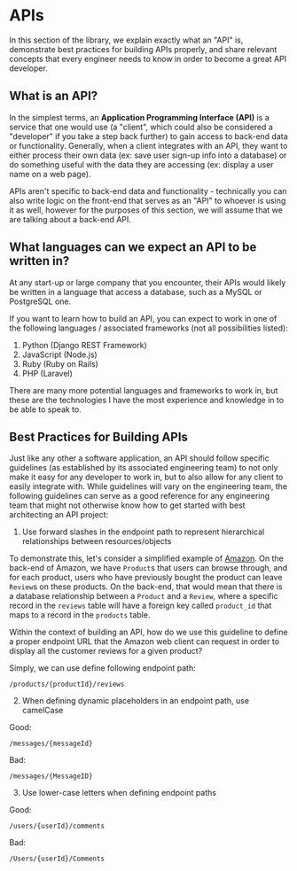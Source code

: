 # APIs

In this section of the library, we explain exactly what an "API" is, demonstrate best practices for building APIs properly, and share relevant concepts that every engineer needs to know in order to become a great API developer.

## What is an API?

In the simplest terms, an **Application Programming Interface (API)** is a service that one would use (a "client", which could also be considered a "developer" if you take a step back further) to gain access to back-end data or functionality. Generally, when a client integrates with an API, they want to either process their own data (ex: save user sign-up info into a database) or do something useful with the data they are accessing (ex: display a user name on a web page).

APIs aren't specific to back-end data and functionality - technically you can also write logic on the front-end that serves as an "API" to whoever is using it as well, however for the purposes of this section, we will assume that we are talking about a back-end API.

## What languages can we expect an API to be written in?
At any start-up or large company that you encounter, their APIs would likely be written in a language that access a database, such as a MySQL or PostgreSQL one.

If you want to learn how to build an API, you can expect to work in one of the following languages / associated frameworks (not all possibilities listed):

1. Python (Django REST Framework)
2. JavaScript (Node.js)
3. Ruby (Ruby on Rails)
4. PHP (Laravel)

There are many more potential languages and frameworks to work in, but these are the technologies I have the most experience and knowledge in to be able to speak to.

## Best Practices for Building APIs

Just like any other a software application, an API should follow specific guidelines (as established by its associated engineering team) to not only make it easy for any developer to work in, but to also allow for any client to easily integrate with. While guidelines will vary on the engineering team, the following guidelines can serve as a good reference for any engineering team that might not otherwise know how to get started with best architecting an API project:

1. Use forward slashes in the endpoint path to represent hierarchical relationships between resources/objects

To demonstrate this, let's consider a simplified example of [Amazon](amazon.com). On the back-end of Amazon, we have `Product`s that users can browse through, and for each product, users who have previously bought the product can leave `Review`s on these products. On the back-end, that would mean that there is a database relationship between a `Product` and a `Review`, where a specific record in the `reviews` table will have a foreign key called `product_id` that maps to a record in the `products` table.

Within the context of building an API, how do we use this guideline to define a proper endpoint URL that the Amazon web client can request in order to display all the customer reviews for a given product?

Simply, we can use define following endpoint path:

```
/products/{productId}/reviews
```

2. When defining dynamic placeholders in an endpoint path, use camelCase

Good:
```
/messages/{messageId}
```

Bad:
```
/messages/{MessageID}
```

3. Use lower-case letters when defining endpoint paths

Good:
```
/users/{userId}/comments
```

Bad:
```
/Users/{userId}/Comments
```


